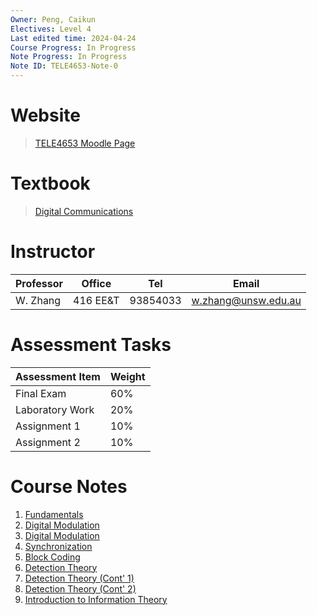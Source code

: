 ```yaml
---
Owner: Peng, Caikun
Electives: Level 4
Last edited time: 2024-04-24
Course Progress: In Progress
Note Progress: In Progress
Note ID: TELE4653-Note-0
---
```


# Website 

> [TELE4653 Moodle Page](https://moodle.telt.unsw.edu.au/course/view.php?id=81752)

# Textbook

> [Digital Communications](https://1drv.ms/b/s!AuXfaR2IFRyojDCVHnYDEpdzsJg9?e=NmwVdA)

# Instructor

| Professor | Office   | Tel      | Email                                             |
| --------- | -------- | -------- | ------------------------------------------------- |
| W. Zhang  | 416 EE&T | 93854033 | [w.zhang@unsw.edu.au](mailto:w.zhang@unsw.edu.au) |

# **Assessment Tasks**

| Assessment Item | Weight |
| --------------- | ------ |
| Final Exam      | 60%    |
| Laboratory Work | 20%    |
| Assignment 1    | 10%    |
| Assignment 2    | 10%    |

# Course Notes

1. [Fundamentals](1.%20TELE4653%20Fundamentals.md)
2. [Digital Modulation](2.%20TELE4653%20Digital%20Modulation.md)
3. [Digital Modulation](3.%20TELE4653%20Digital%20Modulation%20(Cont').md)
4. [Synchronization](4.%20TELE4653%20Synchronization.md)
5. [Block Coding](5.%20TELE4653%20Block%20Coding.md)
6. [Detection Theory](6.%20TELE4653%20Detection%20Theory.md)
7. [Detection Theory (Cont' 1)](7.%20TELE4653%20Detection%20Theory%20(cont'%201).md)
8. [Detection Theory (Cont' 2)](8.%20TELE4653%20Detection%20Theory%20(cont'%202).md)
9. [Introduction to Information Theory](9.%20TELE4653%20Introduction%20to%20Information%20Theory.md)